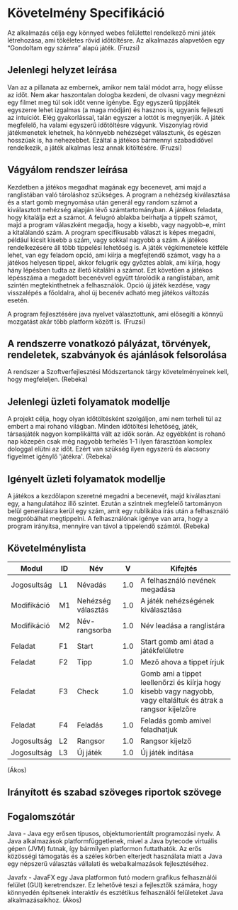 # Követelmény Specifikáció

  Az alkalmazás célja egy könnyed webes felülettel rendelkező mini játék létrehozása, ami tökéletes rövid időtöltésre. Az alkalmazás alapvetően egy “Gondoltam egy számra” alapú játék. 
(Fruzsi)

## Jelenlegi helyzet leírása

  Van az a pillanata az embernek, amikor nem talál módot arra, hogy elüsse az időt. Nem akar haszontalan dologba kezdeni, de olvasni vagy megnézni egy filmet meg túl sok időt venne igénybe. Egy egyszerű tippjáték egyszerre lehet izgalmas (a maga módján) és hasznos is, ugyanis fejleszti az intuíciót. Elég gyakorlással, talán egyszer a lottót is megnyerjük. 
  A játék megfelelő, ha valami egyszerű időtöltésre vágyunk. Viszonylag rövid játékmenetek lehetnek, ha könnyebb nehézséget választunk, és egészen hosszúak is, ha nehezebbet. Ezáltal a játékos bármennyi szabadidővel rendelkezik, a játék alkalmas lesz annak kitöltésére.
(Fruzsi)

## Vágyálom rendszer leírása

  Kezdetben a játékos megadhat magának egy becenevet, ami majd a ranglistában való tároláshoz szükséges. A program a nehézség kiválasztása és a start gomb megnyomása után generál egy random számot a kiválasztott nehézség alapján lévő számtartományban. A játékos feladata, hogy kitalálja ezt a számot. A felugró ablakba beírhatja a tippelt számot, majd a program válaszként megadja, hogy a kisebb, vagy nagyobb-e, mint a kitalálandó szám. A program specifikusabb választ is képes megadni, például kicsit kisebb a szám, vagy sokkal nagyobb a szám. A játékos rendelkezésére áll több tippelési lehetőség is. A játék végkimenetele kétféle lehet, van egy feladom opció, ami kiírja a megfejtendő számot, vagy ha a játékos helyesen tippel, akkor felugrik egy győztes ablak, ami kiírja, hogy hány lépésben tudta az illető kitalálni a számot. Ezt követően a játékos lépésszáma a megadott becenévvel együtt tárolódik a ranglistában, amit szintén megtekinthetnek a felhasználók. Opció új játék kezdése, vagy visszalépés a főoldalra, ahol új becenév adható meg játékos változás esetén.
  
  A program fejlesztésére java nyelvet választottunk, ami elősegíti a könnyű mozgatást akár több platform között is. 
(Fruzsi)

## A rendszerre vonatkozó pályázat, törvények, rendeletek, szabványok és ajánlások felsorolása

  A rendszer a Szoftverfejlesztési Módszertanok tárgy követelményeinek kell, hogy megfeleljen.
(Rebeka)

## Jelenlegi üzleti folyamatok modellje

A projekt célja, hogy olyan időtöltésként szolgáljon, ami nem terheli túl az embert a mai rohanó világban. Minden időtöltési lehetőség, játék, társasjáték nagyon komplikálttá vált az idők során. Az egyébként is rohanó nap közepén csak még nagyobb terhelés 1-1 ilyen fárasztóan komplex dologgal elütni az időt. Ezért van szükség ilyen egyszerű és alacsony figyelmet igénylő 'játékra'.
(Rebeka)
## Igényelt üzleti folyamatok modellje

A játékos a kezdőlapon szeretné megadni a becenevét, majd kiválasztani egy, a hangulatához illő szintet. Ezután a szintnek megfelelő tartományon belül generálásra kerül egy szám, amit egy rublikába írás után a felhasználó megpróbálhat megtippelni. A felhasználónak igénye van arra, hogy a program irányítsa, mennyire van távol a tippelendő számtól.
(Rebeka)
## Követelménylista

| Modul       | ID  | Név               | V   | Kifejtés                                       |
|-------------|-----|-------------------|-----|------------------------------------------------|
| Jogosultság | L1  | Névadás           | 1.0 | A felhasználó nevének megadása                |
| Modifikáció | M1  | Nehézség választás| 1.0 | A játék nehézségének kiválasztása             |
| Modifikáció | M2  | Név-rangsorba     | 1.0 | Név leadása a ranglistára                     |
| Feladat     | F1  | Start             | 1.0 | Start gomb ami átad a játékfelületre          |
| Feladat     | F2  | Tipp              | 1.0 | Mező ahova a tippet írjuk                     |
| Feladat     | F3  | Check             | 1.0 | Gomb ami a tippet leellenőrzi és kiírja hogy kisebb vagy nagyobb, vagy eltaláltuk és átrak a rangsor kijelzőre |
| Feladat     | F4  | Feladás           | 1.0 | Feladás gomb amivel feladhatjuk              |
| Jogosultság | L2  | Rangsor           | 1.0 | Rangsor kijelző                               |
| Jogosultság | L3  | Új játék          | 1.0 | Új játék indítása                              |
(Ákos)


## Irányított és szabad szöveges riportok szövege



## Fogalomszótár
  Java  -  Java egy erősen típusos, objektumorientált programozási nyelv. A Java alkalmazások platformfüggetlenek, mivel a Java bytecode virtuális gépen (JVM) futnak, így bármilyen platformon futtathatók. Az erős közösségi támogatás és a széles körben elterjedt használata miatt a Java egy népszerű választás vállalati és webalkalmazások fejlesztéséhez.
  
  Javafx  -  JavaFX egy Java platformon futó modern grafikus felhasználói felület (GUI) keretrendszer. Ez lehetővé teszi a fejlesztők számára, hogy könnyedén építsenek interaktív és esztétikus felhasználói felületeket Java alkalmazásaikhoz.
(Ákos)
